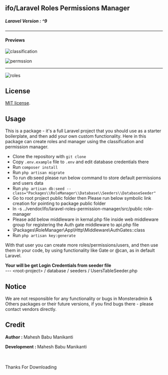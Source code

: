 ## ifo/Laravel Roles Permissions Manager
<h5>Laravel Version : ^9</h5>
<hr />
<h4>Previews</h4>


<p>
  
  ![classification](https://github.com/Mmaheshbabu123/ifo-laravel-roles-manager/assets/29708637/18350c3f-80e0-47b0-bd7b-ebf143e371e5)


</p>


<p>
 
  ![permssion](https://github.com/Mmaheshbabu123/ifo-laravel-roles-manager/assets/29708637/226e5659-9346-4645-b697-14f385e5d6b8)

</p>

<hr />

<p>
   
  ![roles](https://github.com/Mmaheshbabu123/ifo-laravel-roles-manager/assets/29708637/29e35fe7-f51c-418b-b391-01a7c2f51eae)
 
</p>



## License

[MIT license](https://opensource.org/licenses/MIT).

## Usage
This is a package - it's a full Laravel project that you should use as a starter boilerplate, and then add your own custom functionality.
Here in this package can create roles and manager using the classification and permission manager.

<ul>
    <li>Clone the repository with <code>git clone</code></li>
    <li>Copy <code>.env.example</code> file to <code>.env</code> and edit database credentials there</li>
    <li>Run <code>composer install</code></li>
    <li>Run <code>php artisan migrate</code></li>
    <li>To run db:seed please run below command to store default permissions and users data</li>
    <li>Run <code>php artisan db:seed --class="Packages\\RoleManager\\Database\\Seeders\\DatabaseSeeder"</code></li>
    <li> Go to root project public folder then Please run below symbolic link creation for pointing to package public folder </li>
    <li>ln -s ../vendor/ifo/laravel-roles-permission-manager/src/public role-manager</li>
    <li>Please add below middleware in kernal.php  file inside web middleware group for registering the Auth gate middleware to api.php file</li>
    <li>\Packages\RoleManager\App\Http\Middleware\AuthGates::class</li>
    <li>Run <code>php artisan key:generate</code></li>
</ul>

With that user you can create more roles/permissions/users, and then use them in your code, by using functionality like Gate or @can, as in default Laravel.

<b>Your will be get Login Credentials from seeder file</b> <br>
--- &lt;root-project&gt; / database / seeders / UsersTableSeeder.php <br>

## Notice
We are not responsible for any functionality or bugs in Monsteradmin & Others packages or their future versions, if you find bugs there - please contact vendors directly.

## Credit

<p><b>Author : </b> Mahesh Babu Manikanti</p>

<p><b>Development : </b> Mahesh Babu Manikanti</p>
<br><br>
Thanks For Downloading

